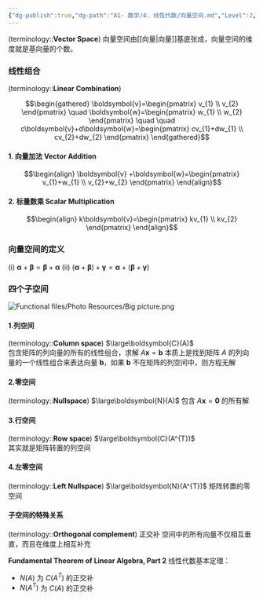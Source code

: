 ```yaml
---
{"dg-publish":true,"dg-path":"A1- 数学/4. 线性代数/向量空间.md","Level":2,"aliases":["线性空间","线性组合"],"permalink":"/A1- 数学/4. 线性代数/向量空间/","dgPassFrontmatter":true,"noteIcon":"","created":"2024-10-17T01:33:36.000+08:00","updated":"2025-08-03T10:59:28.739+08:00"}
---
```



(terminology::**Vector Space**)
向量空间由[[向量\|向量]]基底张成，向量空间的维度就是基向量的个数。

### 线性组合
(terminology::**Linear Combination**)

$$\begin{gathered}
\boldsymbol{v}=\begin{pmatrix}
v_{1} \\
v_{2}
\end{pmatrix}  \quad 
\boldsymbol{w}=\begin{pmatrix}
w_{1} \\
w_{2}
\end{pmatrix} \quad \quad c\boldsymbol{v}+d\boldsymbol{w}=\begin{pmatrix}
cv_{1}+dw_{1} \\
cv_{2}+dw_{2}
\end{pmatrix}
\end{gathered}$$


#### 1. 向量加法 Vector Addition
$$\begin{align}
\boldsymbol{v}  +\boldsymbol{w}=\begin{pmatrix}
v_{1}+w_{1} \\
v_{2}+w_{2}
\end{pmatrix}
\end{align}$$

#### 2. 标量数乘 Scalar Multiplication
$$\begin{align}
k\boldsymbol{v}=\begin{pmatrix}
kv_{1} \\
kv_{2}
\end{pmatrix}
\end{align}$$

### 向量空间的定义
(i) $\boldsymbol{\alpha}+\boldsymbol{\beta}=\boldsymbol{\beta}+\boldsymbol{\alpha}$
(ii) $(\boldsymbol{\alpha}+\boldsymbol{\beta})+\boldsymbol{\gamma}=\boldsymbol{\alpha}+(\boldsymbol{\beta}+\boldsymbol{\gamma})$

### 四个子空间

![Functional files/Photo Resources/Big picture.png](/img/user/Functional%20files/Photo%20Resources/Big%20picture.png)

#### 1.列空间
(terminology::**Column space**) $\large\boldsymbol{C}(A)$   
包含矩阵的列向量的所有的线性组合，求解 $A \boldsymbol{x} = \boldsymbol{b}$ 本质上是找到矩阵 $A$ 的列向量的一个线性组合来表达向量 $\boldsymbol{b}$，如果 $\boldsymbol{b}$ 不在矩阵的列空间中，则方程无解


#### 2.零空间
(terminology::**Nullspace**) $\large\boldsymbol{N}(A)$ 
包含 $A \boldsymbol{x} =\boldsymbol{0}$ 的所有解

#### 3.行空间
(terminology::**Row space**) $\large\boldsymbol{C}(A^{T})$  
其实就是矩阵转置的列空间


#### 4.左零空间
(terminology::**Left Nullspace**)  $\large\boldsymbol{N}(A^{T})$ 
矩阵转置的零空间

#### 子空间的特殊关系
(terminology::**Orthogonal complement**) 正交补
空间中的所有向量不仅相互垂直，而且在维度上相互补充

**Fundamental Theorem of Linear Algebra, Part 2**
线性代数基本定理：
-  $N(A)$ 为 $C(A^{T})$ 的正交补
-  $N(A^{T})$ 为 $C(A)$ 的正交补

